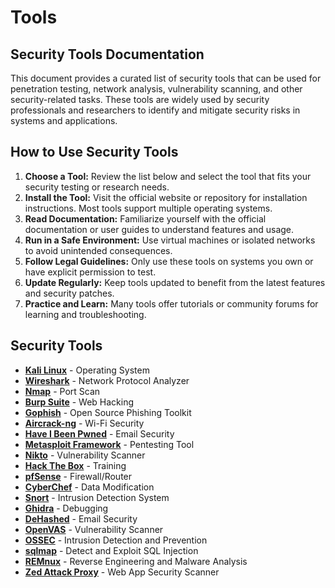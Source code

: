 # Tools

## Security Tools Documentation

This document provides a curated list of security tools that can be used for penetration testing, network analysis, vulnerability scanning, and other security-related tasks. These tools are widely used by security professionals and researchers to identify and mitigate security risks in systems and applications.

## How to Use Security Tools

1. **Choose a Tool:** Review the list below and select the tool that fits your security testing or research needs.
2. **Install the Tool:** Visit the official website or repository for installation instructions. Most tools support multiple operating systems.
3. **Read Documentation:** Familiarize yourself with the official documentation or user guides to understand features and usage.
4. **Run in a Safe Environment:** Use virtual machines or isolated networks to avoid unintended consequences.
5. **Follow Legal Guidelines:** Only use these tools on systems you own or have explicit permission to test.
6. **Update Regularly:** Keep tools updated to benefit from the latest features and security patches.
7. **Practice and Learn:** Many tools offer tutorials or community forums for learning and troubleshooting.

## Security Tools

- **[Kali Linux](https://www.kali.org/)** - Operating System
- **[Wireshark](https://www.wireshark.org/)** - Network Protocol Analyzer
- **[Nmap](https://nmap.org/)** - Port Scan
- **[Burp Suite](https://portswigger.net/burp)** - Web Hacking
- **[Gophish](https://getgophish.com/)** - Open Source Phishing Toolkit
- **[Aircrack-ng](https://www.aircrack-ng.org/)** - Wi-Fi Security
- **[Have I Been Pwned](https://haveibeenpwned.com/)** - Email Security
- **[Metasploit Framework](https://www.metasploit.com/)** - Pentesting Tool
- **[Nikto](https://cirt.net/Nikto2)** - Vulnerability Scanner
- **[Hack The Box](https://www.hackthebox.com/)** - Training
- **[pfSense](https://www.pfsense.org/)** - Firewall/Router
- **[CyberChef](https://gchq.github.io/CyberChef/)** - Data Modification
- **[Snort](https://www.snort.org/)** - Intrusion Detection System
- **[Ghidra](https://ghidra-sre.org/)** - Debugging
- **[DeHashed](https://www.dehashed.com/)** - Email Security
- **[OpenVAS](https://www.openvas.org/)** - Vulnerability Scanner
- **[OSSEC](https://www.ossec.net/)** - Intrusion Detection and Prevention
- **[sqlmap](https://sqlmap.org/)** - Detect and Exploit SQL Injection
- **[REMnux](https://remnux.org/)** - Reverse Engineering and Malware Analysis
- **[Zed Attack Proxy](https://www.zaproxy.org/)** - Web App Security Scanner
